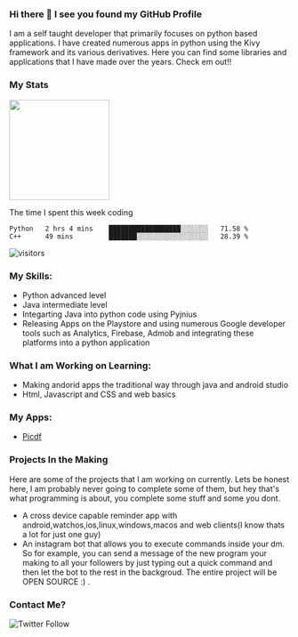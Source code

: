 

### Hi there 👋 I see you found my GitHub Profile

I am a self taught developer that primarily focuses on python based applications. I have created numerous apps in python using the Kivy framework and its various derivatives. Here you can find some libraries and applications that I have made over the years. Check em out!!

### My Stats
<img height="180em" src="https://github-readme-stats.vercel.app/api?username=Guhan-SenSam&show_icons=true&hide_border=true&&count_private=true&include_all_commits=true" />

The time I spent this week coding
<!--START_SECTION:waka-->
```text
Python   2 hrs 4 mins    ██████████████████░░░░░░░   71.58 % 
C++      49 mins         ███████░░░░░░░░░░░░░░░░░░   28.39 % 
```
<!--END_SECTION:waka-->

![visitors](https://visitor-badge.glitch.me/badge?page_id={Guhan-SenSam}.{443015215})


### My Skills:
- Python advanced level
- Java intermediate level
- Integarting Java into python code using Pyjnius
- Releasing Apps on the Playstore and using numerous Google developer tools such as Analytics, Firebase, Admob and integrating these platforms into a python application

### What I am Working on Learning:
- Making andorid apps the traditional way through java and android studio
- Html, Javascript and CSS and web basics


### My Apps:
- [Picdf](https://play.google.com/store/apps/details?id=org.picdf.picdf&hl=en_IN&gl=US)


### Projects In the Making

Here are some of the projects that I am working on currently. Lets be honest here, I am probably never going to complete some of them, but hey that's what programming is about, you complete some stuff and some you dont.
- A cross device capable reminder app with android,watchos,ios,linux,windows,macos and web clients(I know thats a lot for just one guy)
- An instagram bot that allows you to execute commands inside your dm. So for example, you can send a message of the new program your making to all your followers by just typing out a quick command and then let the bot to the rest in the backgroud. The entire project will be OPEN SOURCE :) .

### Contact Me?
![Twitter Follow](https://img.shields.io/twitter/follow/GSensam?style=social)

